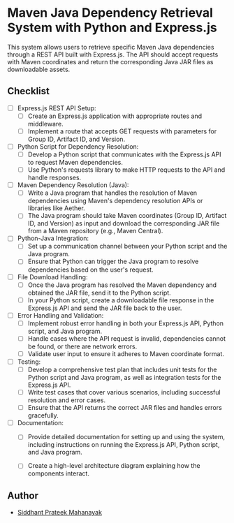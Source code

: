 # Maven Java Dependency Retrieval System with Python and Express.js

This system allows users to retrieve specific Maven Java dependencies through a REST API built with Express.js. The API should accept requests with Maven coordinates and return the corresponding Java JAR files as downloadable assets.

## Checklist 

- [ ] Express.js REST API Setup:
    - [ ]  Create an Express.js application with appropriate routes and middleware.
    - [ ] Implement a route that accepts GET requests with parameters for Group ID, Artifact ID, and Version.
- [ ] Python Script for Dependency Resolution:
    - [ ] Develop a Python script that communicates with the Express.js API to request Maven dependencies.
    - [ ] Use Python's requests library to make HTTP requests to the API and handle responses.
- [ ] Maven Dependency Resolution (Java):
    - [ ] Write a Java program that handles the resolution of Maven dependencies using Maven's dependency resolution APIs or libraries like Aether.
    - [ ] The Java program should take Maven coordinates (Group ID, Artifact ID, and Version) as input and download the corresponding JAR file from a Maven repository (e.g., Maven Central).
- [ ] Python-Java Integration:
    - [ ] Set up a communication channel between your Python script and the Java program.
    - [ ] Ensure that Python can trigger the Java program to resolve dependencies based on the user's request.
- [ ] File Download Handling:
    - [ ] Once the Java program has resolved the Maven dependency and obtained the JAR file, send it to the Python script.
    - [ ] In your Python script, create a downloadable file response in the Express.js API and send the JAR file back to the user.
- [ ] Error Handling and Validation:
    - [ ] Implement robust error handling in both your Express.js API, Python script, and Java program.
    - [ ] Handle cases where the API request is invalid, dependencies cannot be found, or there are network errors.
    - [ ] Validate user input to ensure it adheres to Maven coordinate format.
- [ ] Testing:
    - [ ] Develop a comprehensive test plan that includes unit tests for the Python script and Java program, as well as integration tests for the Express.js API.
    - [ ] Write test cases that cover various scenarios, including successful resolution and error cases.
    - [ ] Ensure that the API returns the correct JAR files and handles errors gracefully.
- [ ] Documentation:
    - [ ] Provide detailed documentation for setting up and using the system, including instructions on running the Express.js API, Python script, and Java program.
    - [ ] Create a high-level architecture diagram explaining how the components interact.


## Author

- [Siddhant Prateek Mahanayak](https://github.com/siddhantprateek)
